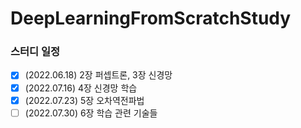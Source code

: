 # DeepLearningFromScratchStudy

### 스터디 일정

- [x] (2022.06.18) 2장 퍼셉트론, 3장 신경망
- [x] (2022.07.16) 4장 신경망 학습
- [x] (2022.07.23) 5장 오차역전파법
- [ ] (2022.07.30) 6장 학습 관련 기술들
